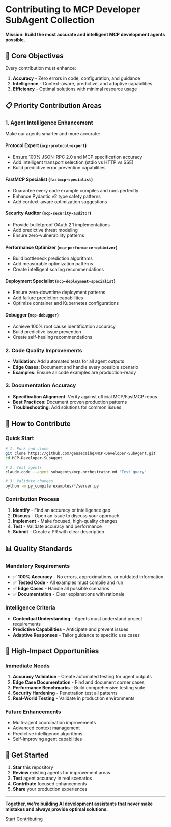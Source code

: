 # Contributing to MCP Developer SubAgent Collection

**Mission: Build the most accurate and intelligent MCP development agents possible.**

## 🎯 Core Objectives

Every contribution must enhance:
1. **Accuracy** - Zero errors in code, configuration, and guidance
2. **Intelligence** - Context-aware, predictive, and adaptive capabilities
3. **Efficiency** - Optimal solutions with minimal resource usage

## 📋 Priority Contribution Areas

### 1. Agent Intelligence Enhancement
Make our agents smarter and more accurate:

#### **Protocol Expert** (`mcp-protocol-expert`)
- Ensure 100% JSON-RPC 2.0 and MCP specification accuracy
- Add intelligent transport selection (stdio vs HTTP vs SSE)
- Build predictive error prevention capabilities

#### **FastMCP Specialist** (`fastmcp-specialist`)
- Guarantee every code example compiles and runs perfectly
- Enhance Pydantic v2 type safety patterns
- Add context-aware optimization suggestions

#### **Security Auditor** (`mcp-security-auditor`)
- Provide bulletproof OAuth 2.1 implementations
- Add predictive threat modeling
- Ensure zero-vulnerability patterns

#### **Performance Optimizer** (`mcp-performance-optimizer`)
- Build bottleneck prediction algorithms
- Add measurable optimization patterns
- Create intelligent scaling recommendations

#### **Deployment Specialist** (`mcp-deployment-specialist`)
- Ensure zero-downtime deployment patterns
- Add failure prediction capabilities
- Optimize container and Kubernetes configurations

#### **Debugger** (`mcp-debugger`)
- Achieve 100% root cause identification accuracy
- Build predictive issue prevention
- Create self-healing recommendations

### 2. Code Quality Improvements
- **Validation**: Add automated tests for all agent outputs
- **Edge Cases**: Document and handle every possible scenario
- **Examples**: Ensure all code examples are production-ready

### 3. Documentation Accuracy
- **Specification Alignment**: Verify against official MCP/FastMCP repos
- **Best Practices**: Document proven production patterns
- **Troubleshooting**: Add solutions for common issues

## 🔧 How to Contribute

### Quick Start
```bash
# 1. Fork and clone
git clone https://github.com/gensecaihq/MCP-Developer-SubAgent.git
cd MCP-Developer-SubAgent

# 2. Test agents
claude-code --agent subagents/mcp-orchestrator.md "Test query"

# 3. Validate changes
python -m py_compile examples/*/server.py
```

### Contribution Process
1. **Identify** - Find an accuracy or intelligence gap
2. **Discuss** - Open an issue to discuss your approach
3. **Implement** - Make focused, high-quality changes
4. **Test** - Validate accuracy and performance
5. **Submit** - Create a PR with clear description

## 📊 Quality Standards

### Mandatory Requirements
- ✅ **100% Accuracy** - No errors, approximations, or outdated information
- ✅ **Tested Code** - All examples must compile and run
- ✅ **Edge Cases** - Handle all possible scenarios
- ✅ **Documentation** - Clear explanations with rationale

### Intelligence Criteria
- **Contextual Understanding** - Agents must understand project requirements
- **Predictive Capabilities** - Anticipate and prevent issues
- **Adaptive Responses** - Tailor guidance to specific use cases

## 🎯 High-Impact Opportunities

### Immediate Needs
1. **Accuracy Validation** - Create automated testing for agent outputs
2. **Edge Case Documentation** - Find and document corner cases
3. **Performance Benchmarks** - Build comprehensive testing suite
4. **Security Hardening** - Penetration test all patterns
5. **Real-World Testing** - Validate in production environments

### Future Enhancements
- Multi-agent coordination improvements
- Advanced context management
- Predictive intelligence algorithms
- Self-improving agent capabilities

## 🚀 Get Started

1. **Star** this repository
2. **Review** existing agents for improvement areas
3. **Test** agent accuracy in real scenarios
4. **Contribute** focused enhancements
5. **Share** your production experiences

---

**Together, we're building AI development assistants that never make mistakes and always provide optimal solutions.**

[Start Contributing](https://github.com/gensecaihq/MCP-Developer-SubAgent/issues)
